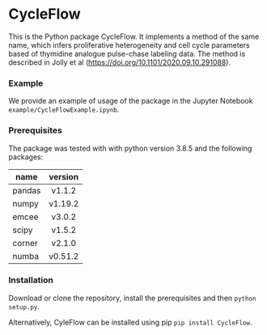 # CycleFlow

This is the Python package CycleFlow. It implements a method of the same name, which infers proliferative heterogeneity and cell cycle parameters based of thymidine analogue pulse-chase labeling data. The method is described in Jolly et al (https://doi.org/10.1101/2020.09.10.291088).


### Example

We provide an example of usage of the package in the Jupyter Notebook `example/CycleFlowExample.ipynb`.

### Prerequisites

The package was tested with with python version 3.8.5 and the following packages: 

| name  | version |  
|-------|:-------:|
| pandas| v1.1.2  | 
| numpy | v1.19.2 |  
| emcee | v3.0.2  |  
| scipy | v1.5.2  |
| corner| v2.1.0  |
| numba | v0.51.2 |

### Installation

Download or clone the repository, install the prerequisites and then `python setup.py`.

Alternatively, CyleFlow can be installed using pip `pip install CycleFlow`.


